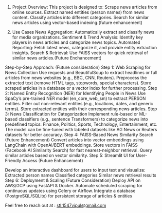 1. Project Overview:
This project is designed to:
Scrape news articles from online sources.
Extract named entities (person names) from news content.
Classify articles into different categories.
Search for similar news articles using vector-based indexing.(future enhancement)

3. Use Cases
News Aggregation: Automatically extract and classify news for media organizations.
Sentiment & Trend Analysis: Identify key players in news articles and categorize news topics.
Automated Reporting: Fetch latest news, categorize it, and provide entity extraction insights.
Search & Retrieval: Use FAISS vectors for quick retrieval of similar news articles.(Future Enchancement)


Step-by-Step Approach: (Future consideration)
Step 1: Web Scraping for News Collection
Use requests and BeautifulSoup to extract headlines or full articles from news websites (e.g., BBC, CNN, Reuters).
Preprocess the extracted text (remove HTML tags, stopwords, special characters).
Store scraped articles in a database or a vector index for further processing.
Step 2: Named Entity Recognition (NER) for Identifying People in News
Use SpaCy’s pre-trained NER model (en_core_web_sm) to extract PERSON entities.
Filter out non-relevant entities (e.g., locations, dates, and generic terms).
Store extracted entities with their corresponding news articles.
Step 3: News Classification for Categorization
Implement rule-based or ML-based classifiers (e.g., sentence Transformers) to categorize news into predefined topics:
Finance, Politics, Sports, Technology, Entertainment, etc.
The model can be fine-tuned with labeled datasets like AG News or Reuters datasets for better accuracy.
Step 4: FAISS-Based News Similarity Search (Future Enhancement)
Convert articles into vector embeddings using LangChain with OpenAI/BERT embeddings.
Store vectors in FAISS (Facebook AI Similarity Search) for fast nearest-neighbor retrieval.
Query similar articles based on vector similarity.
Step 5: Streamlit UI for User-Friendly Access (Future Enhancement)

Develop an interactive dashboard for users to input text and visualize:
Extracted person names
Classified categories
Similar news retrieval results
Step 6: Deployment & Scaling (Future Consideration)
Deploy API on AWS/GCP using FastAPI & Docker.
Automate scheduled scraping for continuous updates using Celery or Airflow.
Integrate a database (PostgreSQL/SQLite) for persistent storage of articles & entities

Feel free to reach out at : stl.1547vipul@gmail.com
